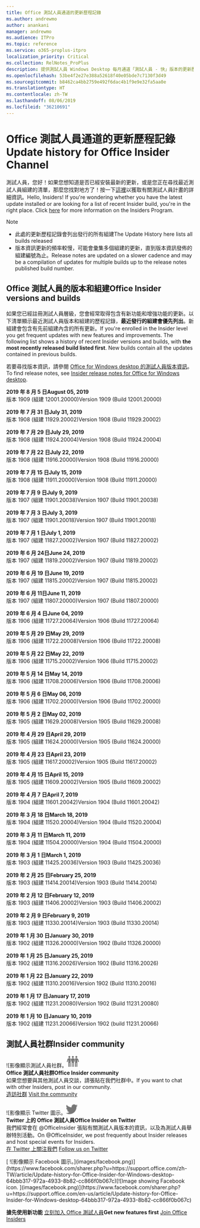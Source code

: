 ```yaml
---
title: Office 測試人員通道的更新歷程記錄
ms.author: andrewmo
author: anankani
manager: andrewmo
ms.audience: ITPro
ms.topic: reference
ms.service: o365-proplus-itpro
localization_priority: Critical
ms.collection: RelNotes_ProPlus
description: 提供測試人員 Windows Desktop 每月通道「測試人員 - 快」版本的更新歷程記錄
ms.openlocfilehash: 53be4f2e27e388a52618f40e05bde7c7130f3d49
ms.sourcegitcommit: b8462ca4bb2759e492f6dac4b1f9e9e32fa5aa0e
ms.translationtype: HT
ms.contentlocale: zh-TW
ms.lasthandoff: 08/06/2019
ms.locfileid: "36210691"
---
```

# <a name="update-history-for-office-insider-channel"></a><span data-ttu-id="8839b-103">Office 測試人員通道的更新歷程記錄</span><span class="sxs-lookup"><span data-stu-id="8839b-103">Update history for Office Insider Channel</span></span>

<span data-ttu-id="8839b-p101">測試人員，您好！如果您想知道是否已經安裝最新的更新，或是您正在尋找最近測試人員組建的清單，那麼您找對地方了！按一下[這裡](https://insider.office.com/)以獲取有關測試人員計畫的詳細資訊。</span><span class="sxs-lookup"><span data-stu-id="8839b-p101">Hello, Insiders! If you're wondering whether you have the latest update installed or are looking for a list of recent Insider build, you're in the right place. Click [here](https://insider.office.com/) for more information on the Insiders Program.</span></span>

> [!NOTE]
> - <span data-ttu-id="8839b-107">此處的更新歷程記錄會列出發行的所有組建</span><span class="sxs-lookup"><span data-stu-id="8839b-107">The Update History here lists all builds released</span></span>
> - <span data-ttu-id="8839b-108">版本資訊更新的頻率較慢，可能會彙集多個組建的更新，直到版本資訊發佈的組建編號為止。</span><span class="sxs-lookup"><span data-stu-id="8839b-108">Release notes are updated on a slower cadence and may be a compilation of updates for multiple builds up to the release notes published build number.</span></span>



## <a name="office-insider-versions-and-builds"></a><span data-ttu-id="8839b-109">Office 測試人員的版本和組建</span><span class="sxs-lookup"><span data-stu-id="8839b-109">Office Insider versions and builds</span></span>

<span data-ttu-id="8839b-p102">如果您已經註冊測試人員層級，您會經常取得包含有新功能和增強功能的更新。以下清單顯示最近測試人員版本和組建的歷程記錄，**最近發行的組建會優先列出**。新組建會包含有先前組建內含的所有更新。</span><span class="sxs-lookup"><span data-stu-id="8839b-p102">If you're enrolled in the Insider level you get frequent updates with new features and improvements. The following list shows a history of recent Insider versions and builds, with **the most recently released build listed first**. New builds contain all the updates contained in previous builds.</span></span> 

<span data-ttu-id="8839b-113">若要尋找版本資訊，請參閱 [Office for Windows desktop 的測試人員版本資訊](https://docs.microsoft.com/zh-TW/OfficeUpdates/release-notes-office-insider)。</span><span class="sxs-lookup"><span data-stu-id="8839b-113">To find release notes, see [Insider release notes for Office for Windows desktop](https://docs.microsoft.com/en-us/OfficeUpdates/release-notes-office-insider).</span></span>

[//]: # (請勿移除)

<span data-ttu-id="8839b-115">**2019 年 8 月 5 日**</span><span class="sxs-lookup"><span data-stu-id="8839b-115">**August 05, 2019**</span></span><br/>
<span data-ttu-id="8839b-116">版本 1909 (組建 12001.20000)</span><span class="sxs-lookup"><span data-stu-id="8839b-116">Version 1909 (Build 12001.20000)</span></span><br/>

<span data-ttu-id="8839b-117">**2019 年 7 月 31 日**</span><span class="sxs-lookup"><span data-stu-id="8839b-117">**July 31, 2019**</span></span><br/>
<span data-ttu-id="8839b-118">版本 1908 (組建 11929.20002)</span><span class="sxs-lookup"><span data-stu-id="8839b-118">Version 1908 (Build 11929.20002)</span></span><br/>

<span data-ttu-id="8839b-119">**2019 年 7 月 29 日**</span><span class="sxs-lookup"><span data-stu-id="8839b-119">**July 29, 2019**</span></span><br/>
<span data-ttu-id="8839b-120">版本 1908 (組建 11924.20004)</span><span class="sxs-lookup"><span data-stu-id="8839b-120">Version 1908 (Build 11924.20004)</span></span><br/>

<span data-ttu-id="8839b-121">**2019 年 7 月 22 日**</span><span class="sxs-lookup"><span data-stu-id="8839b-121">**July 22, 2019**</span></span><br/>
<span data-ttu-id="8839b-122">版本 1908 (組建 11916.20000)</span><span class="sxs-lookup"><span data-stu-id="8839b-122">Version 1908 (Build 11916.20000)</span></span><br/>

<span data-ttu-id="8839b-123">**2019 年 7 月 15 日**</span><span class="sxs-lookup"><span data-stu-id="8839b-123">**July 15, 2019**</span></span><br/>
<span data-ttu-id="8839b-124">版本 1908 (組建 11911.20000)</span><span class="sxs-lookup"><span data-stu-id="8839b-124">Version 1908 (Build 11911.20000)</span></span><br/>

<span data-ttu-id="8839b-125">**2019 年 7 月 9 日**</span><span class="sxs-lookup"><span data-stu-id="8839b-125">**July 9, 2019**</span></span><br/>
<span data-ttu-id="8839b-126">版本 1907 (組建 11901.20038)</span><span class="sxs-lookup"><span data-stu-id="8839b-126">Version 1907 (Build 11901.20038)</span></span><br/>

<span data-ttu-id="8839b-127">**2019 年 7 月 3 日**</span><span class="sxs-lookup"><span data-stu-id="8839b-127">**July 3, 2019**</span></span><br/>
<span data-ttu-id="8839b-128">版本 1907 (組建 11901.20018)</span><span class="sxs-lookup"><span data-stu-id="8839b-128">Version 1907 (Build 11901.20018)</span></span><br/>

<span data-ttu-id="8839b-129">**2019 年 7 月 1 日**</span><span class="sxs-lookup"><span data-stu-id="8839b-129">**July 1, 2019**</span></span><br/>
<span data-ttu-id="8839b-130">版本 1907 (組建 11827.20002)</span><span class="sxs-lookup"><span data-stu-id="8839b-130">Version 1907 (Build 11827.20002)</span></span><br/>

<span data-ttu-id="8839b-131">**2019 年 6 月 24日**</span><span class="sxs-lookup"><span data-stu-id="8839b-131">**June 24, 2019**</span></span><br/>
<span data-ttu-id="8839b-132">版本 1907 (組建 11819.20002)</span><span class="sxs-lookup"><span data-stu-id="8839b-132">Version 1907 (Build 11819.20002)</span></span><br/>

<span data-ttu-id="8839b-133">**2019 年 6 月 19 日**</span><span class="sxs-lookup"><span data-stu-id="8839b-133">**June 19, 2019**</span></span><br/>
<span data-ttu-id="8839b-134">版本 1907 (組建 11815.20002)</span><span class="sxs-lookup"><span data-stu-id="8839b-134">Version 1907 (Build 11815.20002)</span></span><br/>

<span data-ttu-id="8839b-135">**2019 年 6 月 11日**</span><span class="sxs-lookup"><span data-stu-id="8839b-135">**June 11, 2019**</span></span><br/>
<span data-ttu-id="8839b-136">版本 1907 (組建 11807.20000)</span><span class="sxs-lookup"><span data-stu-id="8839b-136">Version 1907 (Build 11807.20000)</span></span><br/>

<span data-ttu-id="8839b-137">**2019 年 6 月 4 日**</span><span class="sxs-lookup"><span data-stu-id="8839b-137">**June 04, 2019**</span></span><br/>
<span data-ttu-id="8839b-138">版本 1906 (組建 11727.20064)</span><span class="sxs-lookup"><span data-stu-id="8839b-138">Version 1906 (Build 11727.20064)</span></span><br/>


<span data-ttu-id="8839b-139">**2019 年 5 月 29 日**</span><span class="sxs-lookup"><span data-stu-id="8839b-139">**May 29, 2019**</span></span><br/>
<span data-ttu-id="8839b-140">版本 1906 (組建 11722.20008)</span><span class="sxs-lookup"><span data-stu-id="8839b-140">Version 1906 (Build 11722.20008)</span></span><br/>

<span data-ttu-id="8839b-141">**2019 年 5 月 22 日**</span><span class="sxs-lookup"><span data-stu-id="8839b-141">**May 22, 2019**</span></span><br/> <span data-ttu-id="8839b-142">版本 1906 (組建 11715.20002)</span><span class="sxs-lookup"><span data-stu-id="8839b-142">Version 1906 (Build 11715.20002)</span></span><br/> 

<span data-ttu-id="8839b-143">**2019 年 5 月 14 日**</span><span class="sxs-lookup"><span data-stu-id="8839b-143">**May 14, 2019**</span></span><br/> <span data-ttu-id="8839b-144">版本 1906 (組建 11708.20006)</span><span class="sxs-lookup"><span data-stu-id="8839b-144">Version 1906 (Build 11708.20006)</span></span><br/>

<span data-ttu-id="8839b-145">**2019 年 5 月 6 日**</span><span class="sxs-lookup"><span data-stu-id="8839b-145">**May 06, 2019**</span></span><br/>
<span data-ttu-id="8839b-146">版本 1906 (組建 11702.20000)</span><span class="sxs-lookup"><span data-stu-id="8839b-146">Version 1906 (Build 11702.20000)</span></span><br/>

<span data-ttu-id="8839b-147">**2019 年 5 月 2 日**</span><span class="sxs-lookup"><span data-stu-id="8839b-147">**May 02, 2019**</span></span><br/>
<span data-ttu-id="8839b-148">版本 1905 (組建 11629.20008)</span><span class="sxs-lookup"><span data-stu-id="8839b-148">Version 1905 (Build 11629.20008)</span></span><br/>

<span data-ttu-id="8839b-149">**2019 年 4 月 29 日**</span><span class="sxs-lookup"><span data-stu-id="8839b-149">**April 29, 2019**</span></span><br/>
<span data-ttu-id="8839b-150">版本 1905 (組建 11624.20000)</span><span class="sxs-lookup"><span data-stu-id="8839b-150">Version 1905 (Build 11624.20000)</span></span><br/>

<span data-ttu-id="8839b-151">**2019 年 4 月 23 日**</span><span class="sxs-lookup"><span data-stu-id="8839b-151">**April 23, 2019**</span></span><br/> <span data-ttu-id="8839b-152">版本 1905 (組建 11617.20002)</span><span class="sxs-lookup"><span data-stu-id="8839b-152">Version 1905 (Build 11617.20002)</span></span><br/>

<span data-ttu-id="8839b-153">**2019 年 4 月 15 日**</span><span class="sxs-lookup"><span data-stu-id="8839b-153">**April 15, 2019**</span></span><br/> <span data-ttu-id="8839b-154">版本 1905 (組建 11609.20002)</span><span class="sxs-lookup"><span data-stu-id="8839b-154">Version 1905 (Build 11609.20002)</span></span><br/>

<span data-ttu-id="8839b-155">**2019 年 4 月 7 日**</span><span class="sxs-lookup"><span data-stu-id="8839b-155">**April 7, 2019**</span></span><br/> <span data-ttu-id="8839b-156">版本 1904 (組建 11601.20042)</span><span class="sxs-lookup"><span data-stu-id="8839b-156">Version 1904 (Build 11601.20042)</span></span><br/>

<span data-ttu-id="8839b-157">**2019 年 3 月 18 日**</span><span class="sxs-lookup"><span data-stu-id="8839b-157">**March 18, 2019**</span></span><br/> <span data-ttu-id="8839b-158">版本 1904 (組建 11520.20004)</span><span class="sxs-lookup"><span data-stu-id="8839b-158">Version 1904 (Build 11520.20004)</span></span><br/>

<span data-ttu-id="8839b-159">**2019 年 3 月 11 日**</span><span class="sxs-lookup"><span data-stu-id="8839b-159">**March 11, 2019**</span></span><br/> <span data-ttu-id="8839b-160">版本 1904 (組建 11504.20000)</span><span class="sxs-lookup"><span data-stu-id="8839b-160">Version 1904 (Build 11504.20000)</span></span><br/>

<span data-ttu-id="8839b-161">**2019 年 3 月 1 日**</span><span class="sxs-lookup"><span data-stu-id="8839b-161">**March 1, 2019**</span></span><br/> <span data-ttu-id="8839b-162">版本 1903 (組建 11425.20036)</span><span class="sxs-lookup"><span data-stu-id="8839b-162">Version 1903 (Build 11425.20036)</span></span><br/> 

<span data-ttu-id="8839b-163">**2019 年 2 月 25 日**</span><span class="sxs-lookup"><span data-stu-id="8839b-163">**February 25, 2019**</span></span><br/> <span data-ttu-id="8839b-164">版本 1903 (組建 11414.20014)</span><span class="sxs-lookup"><span data-stu-id="8839b-164">Version 1903 (Build 11414.20014)</span></span><br/> 

<span data-ttu-id="8839b-165">**2019 年 2 月 12 日**</span><span class="sxs-lookup"><span data-stu-id="8839b-165">**February 12, 2019**</span></span><br/> <span data-ttu-id="8839b-166">版本 1903 (組建 11406.20002)</span><span class="sxs-lookup"><span data-stu-id="8839b-166">Version 1903 (Build 11406.20002)</span></span><br/> 

<span data-ttu-id="8839b-167">**2019 年 2 月 9 日**</span><span class="sxs-lookup"><span data-stu-id="8839b-167">**February 9, 2019**</span></span><br/> <span data-ttu-id="8839b-168">版本 1903 (組建 11330.20014)</span><span class="sxs-lookup"><span data-stu-id="8839b-168">Version 1903 (Build 11330.20014)</span></span><br/> 

<span data-ttu-id="8839b-169">**2019 年 1 月 30 日**</span><span class="sxs-lookup"><span data-stu-id="8839b-169">**January 30, 2019**</span></span><br/> <span data-ttu-id="8839b-170">版本 1902 (組建 11326.20000)</span><span class="sxs-lookup"><span data-stu-id="8839b-170">Version 1902 (Build 11326.20000)</span></span><br/> 

<span data-ttu-id="8839b-171">**2019 年 1 月 25 日**</span><span class="sxs-lookup"><span data-stu-id="8839b-171">**January 25, 2019**</span></span><br/> <span data-ttu-id="8839b-172">版本 1902 (組建 11316.20026)</span><span class="sxs-lookup"><span data-stu-id="8839b-172">Version 1902 (Build 11316.20026)</span></span><br/> 

<span data-ttu-id="8839b-173">**2019 年 1 月 22 日**</span><span class="sxs-lookup"><span data-stu-id="8839b-173">**January 22, 2019**</span></span><br/> <span data-ttu-id="8839b-174">版本 1902 (組建 11310.20016)</span><span class="sxs-lookup"><span data-stu-id="8839b-174">Version 1902 (Build 11310.20016)</span></span><br/> 

<span data-ttu-id="8839b-175">**2019 年 1 月 17 日**</span><span class="sxs-lookup"><span data-stu-id="8839b-175">**January 17, 2019**</span></span><br/> <span data-ttu-id="8839b-176">版本 1902 (組建 11231.20080)</span><span class="sxs-lookup"><span data-stu-id="8839b-176">Version 1902 (Build 11231.20080)</span></span><br/>

<span data-ttu-id="8839b-177">**2019 年 1 月 10 日**</span><span class="sxs-lookup"><span data-stu-id="8839b-177">**January 10, 2019**</span></span><br/> <span data-ttu-id="8839b-178">版本 1902 (組建 11231.20066)</span><span class="sxs-lookup"><span data-stu-id="8839b-178">Version 1902 (build 11231.20066)</span></span><br/> 


## <a name="insider-community"></a><span data-ttu-id="8839b-179">測試人員社群</span><span class="sxs-lookup"><span data-stu-id="8839b-179">Insider community</span></span>

<span data-ttu-id="8839b-180">![影像顯示測試人員社群。</span><span class="sxs-lookup"><span data-stu-id="8839b-180">![Image showing insider community.</span></span> ](images/insidercommunity.png) <br/>
<span data-ttu-id="8839b-181">**Office 測試人員社群**</span><span class="sxs-lookup"><span data-stu-id="8839b-181">**Office Insider community**</span></span><br/> <span data-ttu-id="8839b-182">如果您想要與其他測試人員交談，請張貼在我們社群中。</span><span class="sxs-lookup"><span data-stu-id="8839b-182">If you want to chat with other Insiders, post in our community.</span></span><br/><span data-ttu-id="8839b-183"> 
[造訪社群](https://go.microsoft.com/fwlink/?linkid=843493)</span><span class="sxs-lookup"><span data-stu-id="8839b-183"> 
[Visit the community](https://go.microsoft.com/fwlink/?linkid=843493)</span></span><br/> 

<span data-ttu-id="8839b-184">![影像顯示 Twitter 圖示。</span><span class="sxs-lookup"><span data-stu-id="8839b-184">![Image showing twitter icon.</span></span> ](images/twitter.png)<br/>
<span data-ttu-id="8839b-185">**Twitter 上的 Office 測試人員**</span><span class="sxs-lookup"><span data-stu-id="8839b-185">**Office Insider on Twitter**</span></span><br/> <span data-ttu-id="8839b-186">我們經常會在 @OfficeInsider 張貼有關測試人員版本的資訊，以及為測試人員舉辦特別活動。</span><span class="sxs-lookup"><span data-stu-id="8839b-186">On @OfficeInsider, we post frequently about Insider releases and host special events for Insiders.</span></span><br/><span data-ttu-id="8839b-187"> 
[在 Twitter 上關注我們](https://go.microsoft.com/fwlink/?linkid=717717)</span><span class="sxs-lookup"><span data-stu-id="8839b-187"> 
[Follow us on Twitter](https://go.microsoft.com/fwlink/?linkid=717717)</span></span><br/> 

<span data-ttu-id="8839b-188">
  [
  ![影像顯示 Facebook 圖示。](images/facebook.png)](https://www.facebook.com/sharer.php?u=https://support.office.com/zh-TW/article/Update-history-for-Office-Insider-for-Windows-desktop-64bbb317-972a-4933-8b82-cc866f0b067c)</span><span class="sxs-lookup"><span data-stu-id="8839b-188">[![Image showing Facebook icon. ](images/facebook.png)](https://www.facebook.com/sharer.php?u=https://support.office.com/en-us/article/Update-history-for-Office-Insider-for-Windows-desktop-64bbb317-972a-4933-8b82-cc866f0b067c)</span></span>


<span data-ttu-id="8839b-189">**搶先使用新功能**
[立刻加入 Office 測試人員](https://insider.office.com/)</span><span class="sxs-lookup"><span data-stu-id="8839b-189">**Get new features first**
[Join Office Insiders](https://insider.office.com/)</span></span>